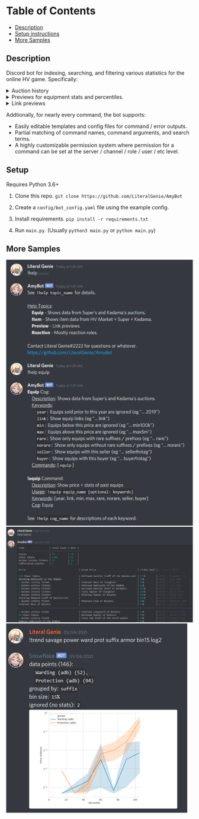 # Table of Contents

- [Description](#description)
- [Setup instructions](#setup)
- [More Samples](#more-samples)

## Description

Discord bot for indexing, searching, and filtering various statistics for the online HV game. Specifically:
<details><summary>Auction history</summary>
<img src=https://github.com/LiteralGenie/AmyBot/blob/master/readme_files/ex1.png>
</details>
<details><summary>Previews for equipment stats and percentiles.</summary>
<img src=https://github.com/LiteralGenie/AmyBot/blob/master/readme_files/ex2.png>
</details>
<details><summary>Link previews</summary>
<img src=https://github.com/LiteralGenie/AmyBot/blob/master/readme_files/ex4.png>
</details>

Addtionally, for nearly every command, the bot supports:
- Easily editable templates and config files for command / error outputs.
- Partial matching of command names, command arguments, and search terms.
- A highly customizable permission system where permission for a command can be set at the server / channel / role / user / etc level.


## Setup

Requires Python 3.6+

1. Clone this repo. `git clone https://github.com/LiteralGenie/AmyBot`

2. Create a `config/bot_config.yaml` file using the example config.

3. Install requirements. `pip install -r requirements.txt`

4. Run `main.py`. (Usually `python3 main.py` or `python main.py`)

## More Samples

![](https://github.com/LiteralGenie/AmyBot/blob/master/readme_files/ex_m_1.png)
![](https://github.com/LiteralGenie/AmyBot/blob/master/readme_files/ex_m_2.png)
![](https://github.com/LiteralGenie/AmyBot/blob/master/readme_files/ex_m_3.png)
